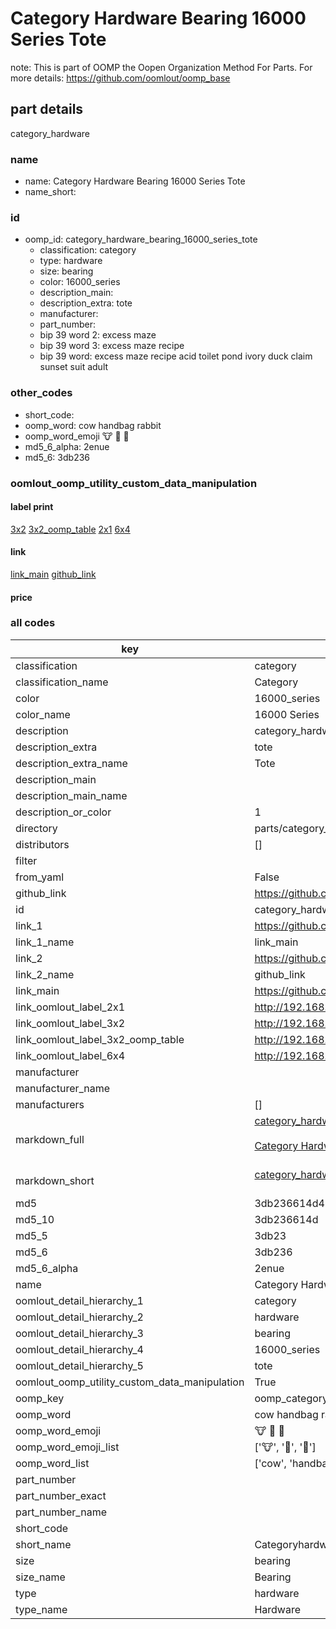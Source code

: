 # Category Hardware Bearing 16000 Series Tote  

note: This is part of OOMP the Oopen Organization Method For Parts. For more details: https://github.com/oomlout/oomp_base

##  part details



category_hardware

### name
* name: Category Hardware Bearing 16000 Series Tote
* name_short: 
### id
* oomp_id: category_hardware_bearing_16000_series_tote
  * classification: category
  * type: hardware
  * size: bearing
  * color: 16000_series
  * description_main: 
  * description_extra: tote
  * manufacturer: 
  * part_number: 
  * bip 39 word 2: excess maze
  * bip 39 word 3: excess maze recipe
  * bip 39 word: excess maze recipe acid toilet pond ivory duck claim sunset suit adult

### other_codes
* short_code: 
* oomp_word: cow handbag rabbit
* oomp_word_emoji :cow: :handbag: :rabbit:
* md5_6_alpha: 2enue
* md5_6: 3db236






### oomlout_oomp_utility_custom_data_manipulation
#### label print
[3x2](http://192.168.1.245:1112/?label=oomp%202enue)
[3x2_oomp_table](http://192.168.1.107:1112/?label=oomp%202enue)
[2x1](http://192.168.1.242:1112/?label=oomp%202enue)
[6x4](http://192.168.1.55:1112/?label=oomp%202enue)    

#### link

[link_main](https://github.com/oomlout/oomlout_oomp_current_version_messy/tree/main/parts/category_hardware_bearing_16000_series_tote) [github_link](https://github.com/oomlout/oomlout_oomp_part_src/tree/main/parts/category_hardware_bearing_16000_series_tote)                             

#### price







### all codes 
| key | value |  
| --- | --- |  
| classification | category |  
| classification_name | Category |  
| color | 16000_series |  
| color_name | 16000 Series |  
| description | category_hardware |  
| description_extra | tote |  
| description_extra_name | Tote |  
| description_main |  |  
| description_main_name |  |  
| description_or_color | 1  |  
| directory | parts/category_hardware_bearing_16000_series_tote |  
| distributors | [] |  
| filter |  |  
| from_yaml | False |  
| github_link | https://github.com/oomlout/oomlout_oomp_part_src/tree/main/parts/category_hardware_bearing_16000_series_tote |  
| id | category_hardware_bearing_16000_series_tote |  
| link_1 | https://github.com/oomlout/oomlout_oomp_current_version_messy/tree/main/parts/category_hardware_bearing_16000_series_tote |  
| link_1_name | link_main |  
| link_2 | https://github.com/oomlout/oomlout_oomp_part_src/tree/main/parts/category_hardware_bearing_16000_series_tote |  
| link_2_name | github_link |  
| link_main | https://github.com/oomlout/oomlout_oomp_current_version_messy/tree/main/parts/category_hardware_bearing_16000_series_tote |  
| link_oomlout_label_2x1 | http://192.168.1.242:1112/?label=oomp%202enue |  
| link_oomlout_label_3x2 | http://192.168.1.245:1112/?label=oomp%202enue |  
| link_oomlout_label_3x2_oomp_table | http://192.168.1.107:1112/?label=oomp%202enue |  
| link_oomlout_label_6x4 | http://192.168.1.55:1112/?label=oomp%202enue |  
| manufacturer |  |  
| manufacturer_name |  |  
| manufacturers | [] |  
| markdown_full | [category_hardware_bearing_16000_series_tote](https://github.com/oomlout/oomlout_oomp_current_version_messy/tree/main/parts/category_hardware_bearing_16000_series_tote)<br>[](https://github.com/oomlout/oomlout_oomp_current_version_messy/tree/main/parts/category_hardware_bearing_16000_series_tote)<br>[Category Hardware Bearing 16000 Series Tote](https://github.com/oomlout/oomlout_oomp_current_version_messy/tree/main/parts/category_hardware_bearing_16000_series_tote)<br><br> |  
| markdown_short | [category_hardware_bearing_16000_series_tote](https://github.com/oomlout/oomlout_oomp_current_version_messy/tree/main/parts/category_hardware_bearing_16000_series_tote)<br><br> |  
| md5 | 3db236614d43cede9f71e01f67626274 |  
| md5_10 | 3db236614d |  
| md5_5 | 3db23 |  
| md5_6 | 3db236 |  
| md5_6_alpha | 2enue |  
| name | Category Hardware Bearing 16000 Series Tote |  
| oomlout_detail_hierarchy_1 | category |  
| oomlout_detail_hierarchy_2 | hardware |  
| oomlout_detail_hierarchy_3 | bearing |  
| oomlout_detail_hierarchy_4 | 16000_series |  
| oomlout_detail_hierarchy_5 | tote |  
| oomlout_oomp_utility_custom_data_manipulation | True |  
| oomp_key | oomp_category_hardware_bearing_16000_series_tote |  
| oomp_word | cow handbag rabbit |  
| oomp_word_emoji | :cow: :handbag: :rabbit: |  
| oomp_word_emoji_list | [':cow:', ':handbag:', ':rabbit:'] |  
| oomp_word_list | ['cow', 'handbag', 'rabbit'] |  
| part_number |  |  
| part_number_exact |  |  
| part_number_name |  |  
| short_code |  |  
| short_name | Categoryhardware |  
| size | bearing |  
| size_name | Bearing |  
| type | hardware |  
| type_name | Hardware |  
